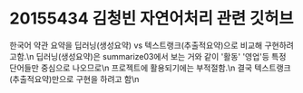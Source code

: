 # 20155434 김청빈  자연어처리 관련 깃허브
한국어 약관 요약을 딥러닝(생성요약) vs 텍스트랭크(추출적요약)으로 비교해 구현하려고함.\n
딥러닝(생성요약)은 summarize03에서 보는 거와 같이 '활동' '영업'등 특정 단어들만 중심으로 나오므로\n
프로젝트에 활용되기에는 부적절함.\n
결국 텍스트랭크(추출적요약)만으로 구현을 하려고 함\n
